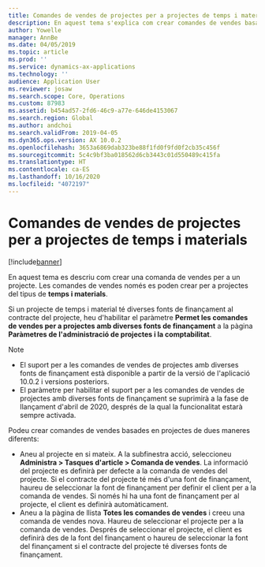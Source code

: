 ```yaml
---
title: Comandes de vendes de projectes per a projectes de temps i materials
description: En aquest tema s'explica com crear comandes de vendes basades en projectes per a projectes de temps i materials.
author: Yowelle
manager: AnnBe
ms.date: 04/05/2019
ms.topic: article
ms.prod: ''
ms.service: dynamics-ax-applications
ms.technology: ''
audience: Application User
ms.reviewer: josaw
ms.search.scope: Core, Operations
ms.custom: 87983
ms.assetid: b454ad57-2fd6-46c9-a77e-646de4153067
ms.search.region: Global
ms.author: andchoi
ms.search.validFrom: 2019-04-05
ms.dyn365.ops.version: AX 10.0.2
ms.openlocfilehash: 3653a6869dab323be88f1fd0f9fd0f2cb35c456f
ms.sourcegitcommit: 5c4c9bf3ba018562d6cb3443c01d550489c415fa
ms.translationtype: HT
ms.contentlocale: ca-ES
ms.lasthandoff: 10/16/2020
ms.locfileid: "4072197"
---
```

# <a name="project-sales-orders-for-time-and-material-projects"></a>Comandes de vendes de projectes per a projectes de temps i materials

[!include[banner](../includes/banner.md)]

En aquest tema es descriu com crear una comanda de vendes per a un projecte. Les comandes de vendes només es poden crear per a projectes del tipus de **temps i materials**.

Si un projecte de temps i material té diverses fonts de finançament al contracte del projecte, heu d'habilitar el paràmetre **Permet les comandes de vendes per a projectes amb diverses fonts de finançament** a la pàgina **Paràmetres de l'administració de projectes i la comptabilitat**. 

> [!NOTE]
> - El suport per a les comandes de vendes de projectes amb diverses fonts de finançament està disponible a partir de la versió de l'aplicació 10.0.2 i versions posteriors.
> - El paràmetre per habilitar el suport per a les comandes de vendes de projectes amb diverses fonts de finançament se suprimirà a la fase de llançament d'abril de 2020, després de la qual la funcionalitat estarà sempre activada.

Podeu crear comandes de vendes basades en projectes de dues maneres diferents:

- Aneu al projecte en si mateix. A la subfinestra acció, seleccioneu **Administra > Tasques d'article > Comanda de vendes**. La informació del projecte es definirà per defecte a la comanda de vendes del projecte. Si el contracte del projecte té més d'una font de finançament, haureu de seleccionar la font de finançament per definir el client per a la comanda de vendes. Si només hi ha una font de finançament per al projecte, el client es definirà automàticament.
- Aneu a la pàgina de llista **Totes les comandes de vendes** i creeu una comanda de vendes nova. Haureu de seleccionar el projecte per a la comanda de vendes. Després de seleccionar el projecte, el client es definirà des de la font del finançament o haureu de seleccionar la font del finançament si el contracte del projecte té diverses fonts de finançament.

